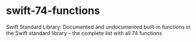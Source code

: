 swift-74-functions
==================

Swift Standard Library: Documented and undocumented built-in functions in the Swift standard library – the complete list with all 74 functions
